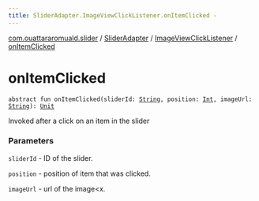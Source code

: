 ```yaml
---
title: SliderAdapter.ImageViewClickListener.onItemClicked - 
---
```


[com.ouattararomuald.slider](../../index.html) / [SliderAdapter](../index.html) / [ImageViewClickListener](index.html) / [onItemClicked](./on-item-clicked.html)

# onItemClicked

`abstract fun onItemClicked(sliderId: `[`String`](https://kotlinlang.org/api/latest/jvm/stdlib/kotlin/-string/index.html)`, position: `[`Int`](https://kotlinlang.org/api/latest/jvm/stdlib/kotlin/-int/index.html)`, imageUrl: `[`String`](https://kotlinlang.org/api/latest/jvm/stdlib/kotlin/-string/index.html)`): `[`Unit`](https://kotlinlang.org/api/latest/jvm/stdlib/kotlin/-unit/index.html)

Invoked after a click on an item in the slider

### Parameters

`sliderId` - ID of the slider.

`position` - position of item that was clicked.

`imageUrl` - url of the image&lt;x.